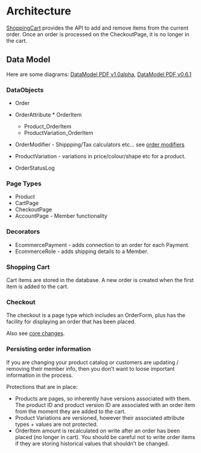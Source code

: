 # Architecture

[ShoppingCart](ShoppingCart) provides the API to add and remove items from the current order. Once an order is processed on the CheckoutPage,
it is no longer in the cart.

## Data Model

Here are some diagrams: 
[DataModel PDF v1.0alpha](https://code.google.com/p/silverstripe-ecommerce/downloads/detail?name=SSEcommerce1.0alpha.pdf&can=2),
[DataModel PDF v0.6.1](https://code.google.com/p/silverstripe-ecommerce/downloads/detail?name=SSEcommerce0.61.pdf&can=2&q=)

### DataObjects

  * Order
   * OrderAttribute
  	* OrderItem
  	 * Product_OrderItem
   	 * ProductVariation_OrderItem
   * OrderModifier - Shippping/Tax calculators etc... see [order modifiers](OrderModifiers)
   * ProductVariation - variations in price/colour/shape etc for a product.
   
   * OrderStatusLog

### Page Types

  * Product
  * CartPage
  * CheckoutPage
  * AccountPage - Member functionality

### Decorators

 * EcommercePayment - adds connection to an order for each Payment.
 * EcommerceRole - adds shipping details to a Member.

### Shopping Cart

Cart items are stored in the database. A new order is created when the first item is added to the cart.

### Checkout

The checkout is a page type which includes an OrderForm, plus has the facility for displaying an order that has been placed. 

Also see [core changes](CoreChanges).

### Persisting order information

If you are changing your product catalog or customers are updating / removing their member info, then you don't want to loose
important information in the process.

Protections that are in place:

 * Products are pages, so inherently have versions associated with them. The product ID and product version ID are associated 
 with an order item from the moment they are added to the cart.
 * Product Variations are versioned, however their associated attribute types + values are not protected.
 * OrderItem amount is recalculated on write after an order has been placed (no longer in cart). You should be careful not to
 write order items if they are storing historical values that shouldn't be changed.